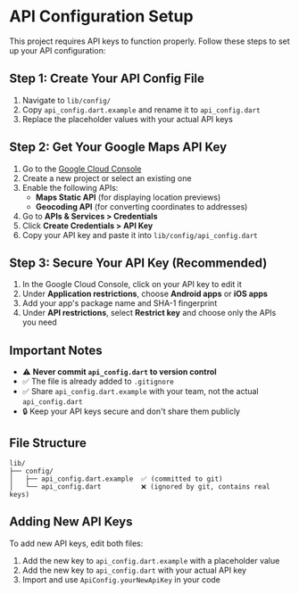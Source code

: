 # API Configuration Setup

This project requires API keys to function properly. Follow these steps to set up your API configuration:

## Step 1: Create Your API Config File

1. Navigate to `lib/config/`
2. Copy `api_config.dart.example` and rename it to `api_config.dart`
3. Replace the placeholder values with your actual API keys

## Step 2: Get Your Google Maps API Key

1. Go to the [Google Cloud Console](https://console.cloud.google.com/)
2. Create a new project or select an existing one
3. Enable the following APIs:
   - **Maps Static API** (for displaying location previews)
   - **Geocoding API** (for converting coordinates to addresses)
4. Go to **APIs & Services > Credentials**
5. Click **Create Credentials > API Key**
6. Copy your API key and paste it into `lib/config/api_config.dart`

## Step 3: Secure Your API Key (Recommended)

1. In the Google Cloud Console, click on your API key to edit it
2. Under **Application restrictions**, choose **Android apps** or **iOS apps**
3. Add your app's package name and SHA-1 fingerprint
4. Under **API restrictions**, select **Restrict key** and choose only the APIs you need

## Important Notes

- ⚠️ **Never commit `api_config.dart` to version control**
- ✅ The file is already added to `.gitignore`
- ✅ Share `api_config.dart.example` with your team, not the actual `api_config.dart`
- 🔒 Keep your API keys secure and don't share them publicly

## File Structure

```
lib/
├── config/
│   ├── api_config.dart.example  ✅ (committed to git)
│   └── api_config.dart          ❌ (ignored by git, contains real keys)
```

## Adding New API Keys

To add new API keys, edit both files:

1. Add the new key to `api_config.dart.example` with a placeholder value
2. Add the new key to `api_config.dart` with your actual API key
3. Import and use `ApiConfig.yourNewApiKey` in your code
